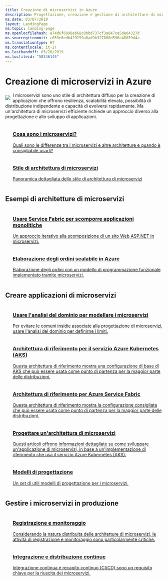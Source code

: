 ```yaml
---
title: Creazione di microservizi in Azure
description: Progettazione, creazione e gestione di architetture di microservizi in Azure
ms.date: 03/07/2019
layout: LandingPage
ms.topic: landing-page
ms.openlocfilehash: e74d6f6098eb68c8bbd737cf3a047ce5de04327d
ms.sourcegitcommit: c053e6edb429299a0ad9b327888d596c48859d4a
ms.translationtype: HT
ms.contentlocale: it-IT
ms.lasthandoff: 03/20/2019
ms.locfileid: "58346145"
---
```

# <a name="building-microservices-on-azure"></a>Creazione di microservizi in Azure

<!-- markdownlint-disable MD033 -->

<img src="../_images/microservices.svg" style="float:left; margin-top:8px; margin-right:8px; max-width: 80px; max-height: 80px;"/>

I microservizi sono uno stile di architettura diffuso per la creazione di applicazioni che offrono resilienza, scalabilità elevata, possibilità di distribuzione indipendente e capacità di evolversi rapidamente. Ma un'architettura di microservizi efficiente richiede un approccio diverso alla progettazione e allo sviluppo di applicazioni.

<ul  class="panelContent cardsZ">
<li style="display: flex; flex-direction: column;">
    <a href="./introduction.md" style="display: flex; flex-direction: column; flex: 1 0 auto;">
        <div class="cardSize" style="flex: 1 0 auto; display: flex;">
            <div class="cardPadding" style="display: flex;">
                <div class="card">
                    <div class="cardText">
                        <h3>Cosa sono i microservizi?</h3>
                        <p>Quali sono le differenze tra i microservizi e altre architetture e quando è consigliabile usarli?</p>
                    </div>
                </div>
            </div>
        </div>
    </a>
</li>
<li style="display: flex; flex-direction: column;">
    <a href="../guide/architecture-styles/microservices.md" style="display: flex; flex-direction: column; flex: 1 0 auto;">
        <div class="cardSize" style="flex: 1 0 auto; display: flex;">
            <div class="cardPadding" style="display: flex;">
                <div class="card">
                    <div class="cardText">
                        <h3>Stile di architettura di microservizi</h3>
                        <p>Panoramica dettagliata dello stile di architettura di microservizi</p>
                    </div>
                </div>
            </div>
        </div>
    </a>
</li>
</ul>

## <a name="examples-of-microservices-architectures"></a>Esempi di architetture di microservizi

<ul  class="panelContent cardsZ">
<li style="display: flex; flex-direction: column;">
    <a href="../example-scenario/infrastructure/service-fabric-microservices.md" style="display: flex; flex-direction: column; flex: 1 0 auto;">
        <div class="cardSize" style="flex: 1 0 auto; display: flex;">
            <div class="cardPadding" style="display: flex;">
                <div class="card">
                    <div class="cardText">
                        <h3>Usare Service Fabric per scomporre applicazioni monolitiche</h3>
                        <p>Un approccio iterativo alla scomposizione di un sito Web ASP.NET in microservizi.</p>
                    </div>
                </div>
            </div>
        </div>
    </a>
</li>
<li style="display: flex; flex-direction: column;">
    <a href="../example-scenario/data/ecommerce-order-processing.md" style="display: flex; flex-direction: column; flex: 1 0 auto;">
        <div class="cardSize" style="flex: 1 0 auto; display: flex;">
            <div class="cardPadding" style="display: flex;">
                <div class="card">
                    <div class="cardText">
                        <h3>Elaborazione degli ordini scalabile in Azure</h3>
                        <p>Elaborazione degli ordini con un modello di programmazione funzionale implementato tramite microservizi.</p>
                    </div>
                </div>
            </div>
        </div>
    </a>
</li>
</ul>

## <a name="build-a-microservices-application"></a>Creare applicazioni di microservizi

<ul  class="panelContent cardsZ">
<li style="display: flex; flex-direction: column;">
    <a href="./model/domain-analysis.md" style="display: flex; flex-direction: column; flex: 1 0 auto;">
        <div class="cardSize" style="flex: 1 0 auto; display: flex;">
            <div class="cardPadding" style="display: flex;">
                <div class="card">
                    <div class="cardText">
                        <h3>Usare l'analisi del dominio per modellare i microservizi</h3>
                        <p>Per evitare le comuni insidie associate alla progettazione di microservizi, usare l'analisi del dominio per definirne i limiti.</p>
                    </div>
                </div>
            </div>
        </div>
    </a>
</li>
<li style="display: flex; flex-direction: column;">
    <a href="../reference-architectures/microservices/aks.md" style="display: flex; flex-direction: column; flex: 1 0 auto;">
        <div class="cardSize" style="flex: 1 0 auto; display: flex;">
            <div class="cardPadding" style="display: flex;">
                <div class="card">
                    <div class="cardText">
                        <h3>Architettura di riferimento per il servizio Azure Kubernetes (AKS)</h3>
                        <p>Questa architettura di riferimento mostra una configurazione di base di AKS che può essere usata come punto di partenza per la maggior parte delle distribuzioni.</p>
                    </div>
                </div>
            </div>
        </div>
    </a>
</li>
<li style="display: flex; flex-direction: column;">
    <a href="../reference-architectures/microservices/service-fabric.md" style="display: flex; flex-direction: column; flex: 1 0 auto;">
        <div class="cardSize" style="flex: 1 0 auto; display: flex;">
            <div class="cardPadding" style="display: flex;">
                <div class="card">
                    <div class="cardText">
                        <h3>Architettura di riferimento per Azure Service Fabric</h3>
                        <p>Questa architettura di riferimento mostra la configurazione consigliata che può essere usata come punto di partenza per la maggior parte delle distribuzioni.</p>
                    </div>
                </div>
            </div>
        </div>
    </a>
</li>
<li style="display: flex; flex-direction: column;">
    <a href="./design/index.md" style="display: flex; flex-direction: column; flex: 1 0 auto;">
        <div class="cardSize" style="flex: 1 0 auto; display: flex;">
            <div class="cardPadding" style="display: flex;">
                <div class="card">
                    <div class="cardText">
                        <h3>Progettare un'architettura di microservizi</h3>
                        <p>Questi articoli offrono informazioni dettagliate su come sviluppare un'applicazione di microservizi, in base a un'implementazione di riferimento che usa il servizio Azure Kubernetes (AKS).</p>
                    </div>
                </div>
            </div>
        </div>
    </a>
</li>
<li style="display: flex; flex-direction: column;">
    <a href="./design/patterns.md" style="display: flex; flex-direction: column; flex: 1 0 auto;">
        <div class="cardSize" style="flex: 1 0 auto; display: flex;">
            <div class="cardPadding" style="display: flex;">
                <div class="card">
                    <div class="cardText">
                        <h3>Modelli di progettazione</h3>
                        <p>Un set di utili modelli di progettazione per i microservizi.</p>
                    </div>
                </div>
            </div>
        </div>
    </a>
</li>
</ul>

## <a name="operate-microservices-in-production"></a>Gestire i microservizi in produzione

<ul  class="panelContent cardsZ">
<li style="display: flex; flex-direction: column;">
    <a href="./logging-monitoring.md" style="display: flex; flex-direction: column; flex: 1 0 auto;">
        <div class="cardSize" style="flex: 1 0 auto; display: flex;">
            <div class="cardPadding" style="display: flex;">
                <div class="card">
                    <div class="cardText">
                        <h3>Registrazione e monitoraggio</h3>
                        <p>Considerando la natura distribuita delle architetture di microservizi, le attività di registrazione e monitoraggio sono particolarmente critiche.</p>
                    </div>
                </div>
            </div>
        </div>
    </a>
</li>
<li style="display: flex; flex-direction: column;">
    <a href="./ci-cd.md" style="display: flex; flex-direction: column; flex: 1 0 auto;">
        <div class="cardSize" style="flex: 1 0 auto; display: flex;">
            <div class="cardPadding" style="display: flex;">
                <div class="card">
                    <div class="cardText">
                        <h3>Integrazione e distribuzione continue</h3>
                        <p>Integrazione continua e recapito continuo (CI/CD) sono un requisito chiave per la riuscita dei microservizi.</p>
                    </div>
                </div>
            </div>
        </div>
    </a>
</li>
</ul>
